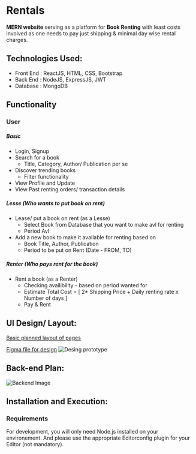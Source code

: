 
# Rentals

**MERN website** serving as a platform for **Book Renting** with least costs involved as one needs to pay just shipping &amp; minimal day wise rental charges.

## Technologies Used:

- Front End : ReactJS, HTML, CSS, Bootstrap
- Back End : NodeJS, ExpressJS, JWT
- Database : MongoDB

## Functionality

### User

##### Basic

- Login, Signup
- Search for a book
  - Title, Category, Author/ Publication per se
- Discover trending books
  - Filter functionality
- View Profile and Update
- View Past renting orders/ transaction details

##### Lesse (Who wants to put book on rent)

- Lease/ put a book on rent (as a Lesse)
  - Select Book from Database that you want to make avl for renting
  - Period Avl
- Add a new book to make it available for renting based on
  - Book Title, Author, Publication
  - Period to be put on Rent (Date - FROM, TO)

##### Renter (Who pays rent for the book)

- Rent a book (as a Renter)
  - Checking availibility - based on period wanted for
  - Estimate Total Cost = [ 2* Shipping Price + Daily renting rate x Number of days ]
  - Pay & Rent

## UI Design/ Layout:

[Basic planned layout of pages](https://framer.com/projects/Rentals--7zKPZS5bnrThwsvXZGFN-9r5fz) 

[Figma file for design](https://www.figma.com/file/Ar1zul3zdmNfNt729D9U6o/RentUI?node-id=46%3A2)
![Desing prototype](https://github.com/AnjanaMA/atRentals/blob/main/RentUI.gif)

## Back-end Plan:

![Backend Image](https://github.com/CoolCoderz/atRentals/blob/main/Backend/temp_assets/aRentalsBackend.png)

## Installation and Execution:

### Requirements

For development, you will only need Node.js installed on your environement. 
And please use the appropriate Editorconfig plugin for your Editor (not mandatory).




